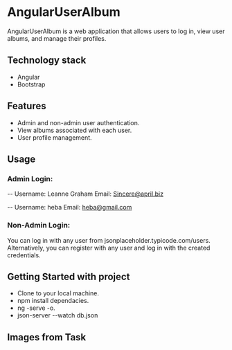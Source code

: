 
# AngularUserAlbum
AngularUserAlbum is a web application that allows users to log in, view user albums, and manage their profiles.
## Technology stack
- Angular
- Bootstrap

## Features
- Admin and non-admin user authentication.
- View albums associated with each user.
- User profile management.

## Usage
### Admin Login:
 -- Username: Leanne Graham
  Email: Sincere@april.biz
  
-- Username: heba
  Email: heba@gmail.com
  
### Non-Admin Login:
You can log in with any user from jsonplaceholder.typicode.com/users.
Alternatively, you can register with any user and log in with the created credentials.
## Getting Started with project

- Clone to your local machine.
- npm install dependacies.
- ng -serve -o.
- json-server --watch db.json
## Images from Task



